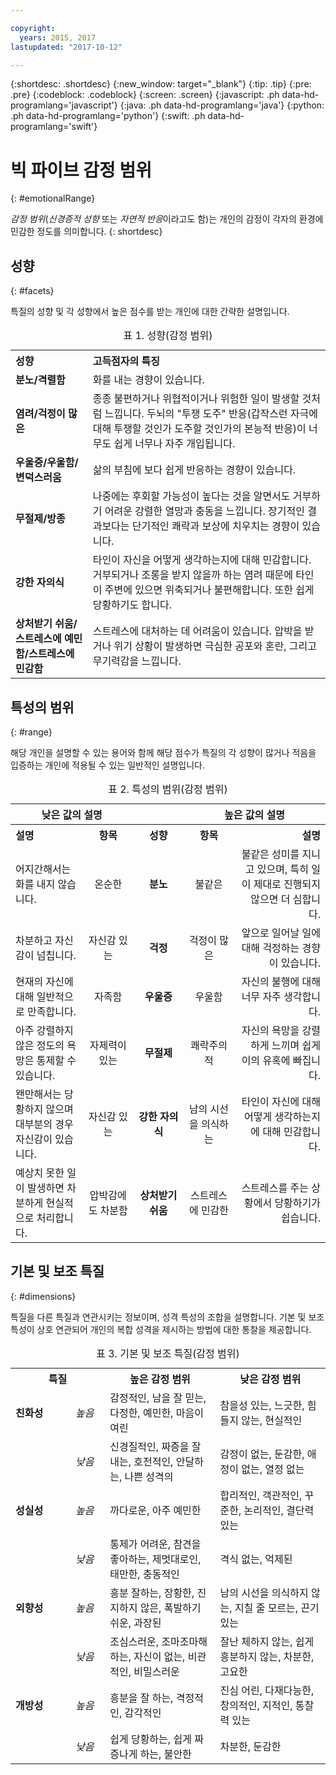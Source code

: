 ```yaml
---

copyright:
  years: 2015, 2017
lastupdated: "2017-10-12"

---
```


{:shortdesc: .shortdesc}
{:new_window: target="_blank"}
{:tip: .tip}
{:pre: .pre}
{:codeblock: .codeblock}
{:screen: .screen}
{:javascript: .ph data-hd-programlang='javascript'}
{:java: .ph data-hd-programlang='java'}
{:python: .ph data-hd-programlang='python'}
{:swift: .ph data-hd-programlang='swift'}

# 빅 파이브 감정 범위
{: #emotionalRange}

*감정 범위*(*신경증적 성향* 또는 *자연적 반응*이라고도 함)는 개인의 감정이 각자의 환경에 민감한 정도를 의미합니다.
{: shortdesc}

## 성향
{: #facets}

특질의 성향 및 각 성향에서 높은 점수를 받는 개인에 대한 간략한 설명입니다. 

<table>
  <caption>표 1. 성향(감정 범위)</caption>
  <tr>
    <th style="text-align:left">성향</th>
    <th style="text-align:left">고득점자의 특징</th>
  </tr>
  <tr>
    <td><strong>분노/격렬함</strong></td>
    <td>화를 내는 경향이 있습니다. </td>
  </tr>
  <tr>
    <td><strong>염려/걱정이 많은</strong></td>
    <td>종종 불편하거나 위협적이거나 위험한 일이 발생할 것처럼 느낍니다. 
두뇌의 "투쟁 도주" 반응(갑작스런 자극에 대해 투쟁할 것인가 도주할 것인가의
본능적 반응)이 너무도 쉽게 너무나 자주 개입됩니다. </td>
  </tr>
  <tr>
    <td><strong>우울증/우울함/변덕스러움</strong></td>
    <td>삶의 부침에 보다 쉽게 반응하는 경향이 있습니다. </td>
  </tr>
  <tr>
    <td><strong>무절제/방종</strong></td>
    <td>나중에는 후회할 가능성이 높다는 것을 알면서도 거부하기 어려운 강렬한 열망과 충동을 느낍니다. 
장기적인 결과보다는 단기적인 쾌락과 보상에 치우치는 경향이 있습니다. </td>
  </tr>
  <tr>
    <td><strong>강한 자의식</strong></td>
    <td>타인이 자신을 어떻게 생각하는지에 대해 민감합니다. 거부되거나 조롱을 받지 않을까 하는
염려 때문에 타인이 주변에 있으면 위축되거나 불편해합니다. 또한 쉽게 당황하기도 합니다. </td>
  </tr>
  <tr>
    <td><strong>상처받기 쉬움/스트레스에 예민함/스트레스에 민감함</strong></td>
    <td>스트레스에 대처하는 데 어려움이 있습니다. 압박을 받거나 위기 상황이 발생하면 극심한 공포와 혼란, 그리고 무기력감을 느낍니다. </td>
  </tr>
</table>

## 특성의 범위
{: #range}

해당 개인을 설명할 수 있는 용어와 함께 해당 점수가 특질의 각 성향이 많거나 적음을 입증하는 개인에 적용될 수 있는 일반적인 설명입니다. 

<table>
  <caption>표 2. 특성의 범위(감정 범위)</caption>
  <tr>
    <th colspan="2" style="text-align:center">낮은 값의 설명</th>
    <th></th>
    <th colspan="2" style="text-align:center">높은 값의 설명</th>
  </tr>
  <tr>
    <th style="text-align:left; width: 23%">설명</th>
    <th style="text-align:center; width: 16%">항목</th>
    <th style="text-align:center; width: 16%">성향</th>
    <th style="text-align:center; width: 16%">항목</th>
    <th style="text-align:right">설명</th>
  </tr>
  <tr>
    <td style="text-align:left">어지간해서는 화를 내지 않습니다.</td>
    <td style="text-align:center">온순한</td>
    <td style="text-align:center"><strong>분노</strong></td>
    <td style="text-align:center">불같은</td>
    <td style="text-align:right">불같은 성미를 지니고 있으며, 특히 일이 제대로 진행되지 않으면 더 심합니다. </td>
  </tr>
  <tr>
    <td style="text-align:left">차분하고 자신감이 넘칩니다. </td>
    <td style="text-align:center">자신감 있는</td>
    <td style="text-align:center"><strong>걱정</strong></td>
    <td style="text-align:center">걱정이 많은</td>
    <td style="text-align:right">앞으로 일어날 일에 대해 걱정하는 경향이 있습니다. </td>
  </tr>
  <tr>
    <td style="text-align:left">현재의 자신에 대해 일반적으로 만족합니다. </td>
    <td style="text-align:center">자족함</td>
    <td style="text-align:center"><strong>우울증</strong></td>
    <td style="text-align:center">우울함</td>
    <td style="text-align:right">자신의 불행에 대해 너무 자주 생각합니다. </td>
  </tr>
  <tr>
    <td style="text-align:left">아주 강렬하지 않은 정도의 욕망은 통제할 수 있습니다. </td>
    <td style="text-align:center">자제력이 있는</td>
    <td style="text-align:center"><strong>무절제</strong></td>
    <td style="text-align:center">쾌락주의적</td>
    <td style="text-align:right">자신의 욕망을 강렬하게 느끼며 쉽게 이의 유혹에 빠집니다. </td>
  </tr>
  <tr>
    <td style="text-align:left">왠만해서는 당황하지 않으며 대부분의 경우 자신감이 있습니다. </td>
    <td style="text-align:center">자신감 있는</td>
    <td style="text-align:center"><strong>강한 자의식</strong></td>
    <td style="text-align:center">남의 시선을 의식하는</td>
    <td style="text-align:right">타인이 자신에 대해 어떻게 생각하는지에 대해 민감합니다. </td>
  </tr>
  <tr>
    <td style="text-align:left">예상치 못한 일이 발생하면 차분하게 현실적으로 처리합니다. </td>
    <td style="text-align:center">압박감에도 차분함</td>
    <td style="text-align:center"><strong>상처받기 쉬움</strong></td>
    <td style="text-align:center">스트레스에 민감한</td>
    <td style="text-align:right">스트레스를 주는 상황에서 당황하기가 쉽습니다. </td>
  </tr>
</table>

## 기본 및 보조 특질
{: #dimensions}

특질을 다른 특질과 연관시키는 정보이며, 성격 특성의 조합을 설명합니다. 
기본 및 보조 특성이 상호 연관되어 개인의 복합 성격을 제시하는 방법에 대한 통찰을 제공합니다. 

<table>
  <caption>표 3. 기본 및 보조 특질(감정 범위)</caption>
  <tr>
    <th colspan="2" style="width:30%">특질</th>
    <th style="width:35%">높은 감정 범위</th>
    <th style="width:35%">낮은 감정 범위</th>
  </tr>
  <tr>
    <td style="text-align:left"><strong>친화성</strong></td>
    <td style="text-align:center"><em>높음</em></td>
    <td>감정적인, 남을 잘 믿는, 다정한, 예민한, 마음이 여린</td>
    <td>참을성 있는, 느긋한, 힘들지 않는, 현실적인</td>
  </tr>
  <tr>
    <td></td>
    <td style="text-align:center"><em>낮음</em></td>
    <td>신경질적인, 짜증을 잘 내는, 호전적인, 안달하는, 나쁜 성격의</td>
    <td>감정이 없는, 둔감한, 애정이 없는, 열정 없는</td>
  </tr>
  <tr>
    <td style="text-align:left"><strong>성실성</strong></td>
    <td style="text-align:center"><em>높음</em></td>
    <td>까다로운, 아주 예민한</td>
    <td>합리적인, 객관적인, 꾸준한, 논리적인, 결단력 있는</td>
  </tr>
  <tr>
    <td></td>
    <td style="text-align:center"><em>낮음</em></td>
    <td>통제가 어려운, 참견을 좋아하는, 제멋대로인, 태만한, 충동적인</td>
    <td>격식 없는, 억제된</td>
  </tr>
  <tr>
    <td style="text-align:left"><strong>외향성</strong></td>
    <td style="text-align:center"><em>높음</em></td>
    <td>흥분 잘하는, 장황한, 진지하지 않은, 폭발하기 쉬운, 과장된</td>
    <td>남의 시선을 의식하지 않는, 지칠 줄 모르는, 끈기 있는</td>
  </tr>
  <tr>
    <td></td>
    <td style="text-align:center"><em>낮음</em></td>
    <td>조심스러운, 조마조마해 하는, 자신이 없는, 비관적인, 비밀스러운</td>
    <td>잘난 체하지 않는, 쉽게 흥분하지 않는, 차분한, 고요한</td>
  </tr>
  <tr>
    <td style="text-align:left"><strong>개방성</strong></td>
    <td style="text-align:center"><em>높음</em></td>
    <td>흥분을 잘 하는, 격정적인, 감각적인</td>
    <td>진심 어린, 다재다능한, 창의적인, 지적인, 통찰력 있는</td>
  </tr>
  <tr>
    <td></td>
    <td style="text-align:center"><em>낮음</em></td>
    <td>쉽게 당황하는, 쉽게 짜증나게 하는, 불안한</td>
    <td>차분한, 둔감한</td>
  </tr>
</table>
